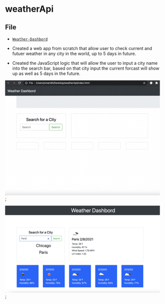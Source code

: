# weatherApi

## File

* [`Weather-Dashbord`](index.html)

* Created a web app from scratch that allow user to check current and futuer weather in any city in the world, up to 5 days in future.

* Created the JavaScript logic that will allow the user to input a city name into the search bar, based on that city input the current forcast will show up as well as 5 days in the future.


![first img showing the layout](img1.png);

![Second img showing the information being saved](img2.png);
